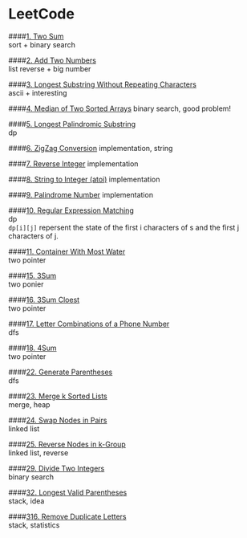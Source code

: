 LeetCode
====

####[1. Two Sum](https://leetcode.com/problems/two-sum/)  
sort + binary search  


####[2. Add Two Numbers](https://leetcode.com/problems/add-two-numbers/)  
list reverse + big number


####[3. Longest Substring Without Repeating Characters](https://leetcode.com/problems/longest-substring-without-repeating-characters/)  
ascii + interesting

####[4. Median of Two Sorted Arrays](https://leetcode.com/problems/median-of-two-sorted-arrays/)
binary search, good problem!

####[5. Longest Palindromic Substring](https://leetcode.com/problems/longest-palindromic-substring/)  
dp

####[6. ZigZag Conversion](https://leetcode.com/problems/zigzag-conversion/)
implementation, string

####[7. Reverse Integer](https://leetcode.com/problems/reverse-integer/)
implementation

####[8. String to Integer (atoi)](https://leetcode.com/problems/string-to-integer-atoi/)
implementation

####[9. Palindrome Number](https://leetcode.com/problems/palindrome-number/)
implementation

####[10. Regular Expression Matching](https://leetcode.com/problems/regular-expression-matching/)  
dp   
`dp[i][j]` repersent the state of the first i characters of s and the first j characters of j.   

####[11. Container With Most Water](https://leetcode.com/problems/container-with-most-water/)  
two pointer  

####[15. 3Sum](https://leetcode.com/problems/3sum/)  
two ponier  

####[16. 3Sum Cloest](https://leetcode.com/problems/3sum-closest/)  
two pointer  

####[17. Letter Combinations of a Phone Number](https://leetcode.com/problems/letter-combinations-of-a-phone-number/)  
dfs  

####[18. 4Sum](https://leetcode.com/problems/4sum/)  
two pointer  

####[22. Generate Parentheses](https://leetcode.com/problems/generate-parentheses/)  
dfs  

####[23. Merge k Sorted Lists](https://leetcode.com/problems/merge-k-sorted-lists/)  
merge, heap  

####[24. Swap Nodes in Pairs](https://leetcode.com/problems/swap-nodes-in-pairs/)  
linked list  

####[25. Reverse Nodes in k-Group](https://leetcode.com/problems/reverse-nodes-in-k-group/)  
linked list, reverse  

####[29. Divide Two Integers](https://leetcode.com/problems/divide-two-integers/)  
binary search  

####[32. Longest Valid Parentheses](https://leetcode.com/problems/longest-valid-parentheses/)  
stack, idea  

####[316. Remove Duplicate Letters](https://leetcode.com/problems/remove-duplicate-letters/)  
stack, statistics  
